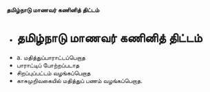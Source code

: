 **தமிழ்நாடு மாணவர் கணினித் திட்டம்**
- # தமிழ்நாடு மாணவர் கணினித் திட்டம்
- a. மதித்துப்பாராட்டப்பெறாத
- பாராட்டிப் போற்றப்படாத
- சிறப்புப்பட்டம் வழங்கப்பெறாத
- காசுமுறிவகையில் மதித்துப் பணம் வழங்கப்பெறாத.

